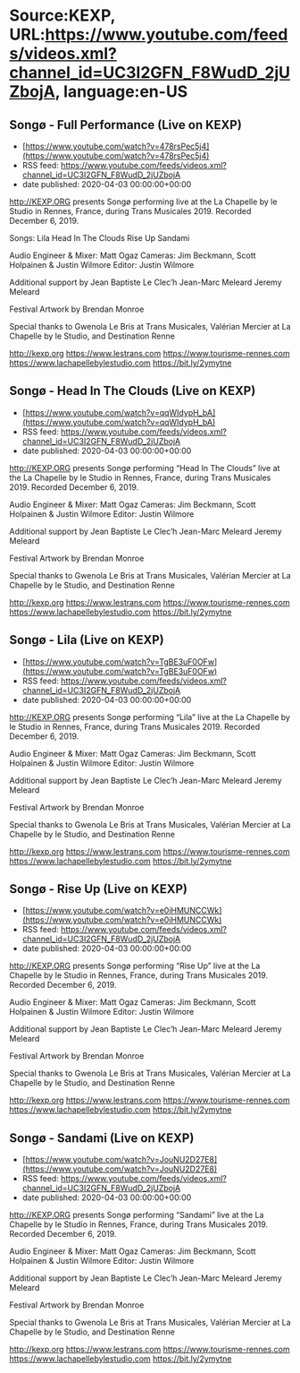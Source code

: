 # Source:KEXP, URL:https://www.youtube.com/feeds/videos.xml?channel_id=UC3I2GFN_F8WudD_2jUZbojA, language:en-US

## Songø - Full Performance (Live on KEXP)
 - [https://www.youtube.com/watch?v=478rsPec5j4](https://www.youtube.com/watch?v=478rsPec5j4)
 - RSS feed: https://www.youtube.com/feeds/videos.xml?channel_id=UC3I2GFN_F8WudD_2jUZbojA
 - date published: 2020-04-03 00:00:00+00:00

http://KEXP.ORG presents Songø performing live at the La Chapelle by le Studio in Rennes, France, during Trans Musicales 2019. Recorded December 6, 2019.

Songs:
Lila
Head In The Clouds
Rise Up
Sandami

Audio Engineer & Mixer: Matt Ogaz
Cameras: Jim Beckmann, Scott Holpainen & Justin Wilmore
Editor: Justin Wilmore

Additional support by 
Jean Baptiste Le Clec’h
Jean-Marc Meleard
Jeremy Meleard

Festival Artwork by Brendan Monroe

Special thanks to Gwenola Le Bris at Trans Musicales, Valérian Mercier at La Chapelle by le Studio, and Destination Renne

http://kexp.org
https://www.lestrans.com
https://www.tourisme-rennes.com
https://www.lachapellebylestudio.com
https://bit.ly/2ymytne

## Songø - Head In The Clouds (Live on KEXP)
 - [https://www.youtube.com/watch?v=qqWIdypH_bA](https://www.youtube.com/watch?v=qqWIdypH_bA)
 - RSS feed: https://www.youtube.com/feeds/videos.xml?channel_id=UC3I2GFN_F8WudD_2jUZbojA
 - date published: 2020-04-03 00:00:00+00:00

http://KEXP.ORG presents Songø performing “Head In The Clouds” live at the La Chapelle by le Studio in Rennes, France, during Trans Musicales 2019. Recorded December 6, 2019.

Audio Engineer & Mixer: Matt Ogaz
Cameras: Jim Beckmann, Scott Holpainen & Justin Wilmore
Editor: Justin Wilmore

Additional support by 
Jean Baptiste Le Clec’h
Jean-Marc Meleard
Jeremy Meleard

Festival Artwork by Brendan Monroe

Special thanks to Gwenola Le Bris at Trans Musicales, Valérian Mercier at La Chapelle by le Studio, and Destination Renne

http://kexp.org
https://www.lestrans.com
https://www.tourisme-rennes.com
https://www.lachapellebylestudio.com
https://bit.ly/2ymytne

## Songø - Lila (Live on KEXP)
 - [https://www.youtube.com/watch?v=TgBE3uF0OFw](https://www.youtube.com/watch?v=TgBE3uF0OFw)
 - RSS feed: https://www.youtube.com/feeds/videos.xml?channel_id=UC3I2GFN_F8WudD_2jUZbojA
 - date published: 2020-04-03 00:00:00+00:00

http://KEXP.ORG presents Songø performing “Lila” live at the La Chapelle by le Studio in Rennes, France, during Trans Musicales 2019. Recorded December 6, 2019.

Audio Engineer & Mixer: Matt Ogaz
Cameras: Jim Beckmann, Scott Holpainen & Justin Wilmore
Editor: Justin Wilmore

Additional support by 
Jean Baptiste Le Clec’h
Jean-Marc Meleard
Jeremy Meleard

Festival Artwork by Brendan Monroe

Special thanks to Gwenola Le Bris at Trans Musicales, Valérian Mercier at La Chapelle by le Studio, and Destination Renne

http://kexp.org
https://www.lestrans.com
https://www.tourisme-rennes.com
https://www.lachapellebylestudio.com
https://bit.ly/2ymytne

## Songø - Rise Up (Live on KEXP)
 - [https://www.youtube.com/watch?v=e0iHMUNCCWk](https://www.youtube.com/watch?v=e0iHMUNCCWk)
 - RSS feed: https://www.youtube.com/feeds/videos.xml?channel_id=UC3I2GFN_F8WudD_2jUZbojA
 - date published: 2020-04-03 00:00:00+00:00

http://KEXP.ORG presents Songø performing “Rise Up” live at the La Chapelle by le Studio in Rennes, France, during Trans Musicales 2019. Recorded December 6, 2019.

Audio Engineer & Mixer: Matt Ogaz
Cameras: Jim Beckmann, Scott Holpainen & Justin Wilmore
Editor: Justin Wilmore

Additional support by 
Jean Baptiste Le Clec’h
Jean-Marc Meleard
Jeremy Meleard

Festival Artwork by Brendan Monroe

Special thanks to Gwenola Le Bris at Trans Musicales, Valérian Mercier at La Chapelle by le Studio, and Destination Renne

http://kexp.org
https://www.lestrans.com
https://www.tourisme-rennes.com
https://www.lachapellebylestudio.com
https://bit.ly/2ymytne

## Songø - Sandami (Live on KEXP)
 - [https://www.youtube.com/watch?v=JouNU2D27E8](https://www.youtube.com/watch?v=JouNU2D27E8)
 - RSS feed: https://www.youtube.com/feeds/videos.xml?channel_id=UC3I2GFN_F8WudD_2jUZbojA
 - date published: 2020-04-03 00:00:00+00:00

http://KEXP.ORG presents Songø performing “Sandami” live at the La Chapelle by le Studio in Rennes, France, during Trans Musicales 2019. Recorded December 6, 2019.

Audio Engineer & Mixer: Matt Ogaz
Cameras: Jim Beckmann, Scott Holpainen & Justin Wilmore
Editor: Justin Wilmore

Additional support by 
Jean Baptiste Le Clec’h
Jean-Marc Meleard
Jeremy Meleard

Festival Artwork by Brendan Monroe

Special thanks to Gwenola Le Bris at Trans Musicales, Valérian Mercier at La Chapelle by le Studio, and Destination Renne

http://kexp.org
https://www.lestrans.com
https://www.tourisme-rennes.com
https://www.lachapellebylestudio.com
https://bit.ly/2ymytne

